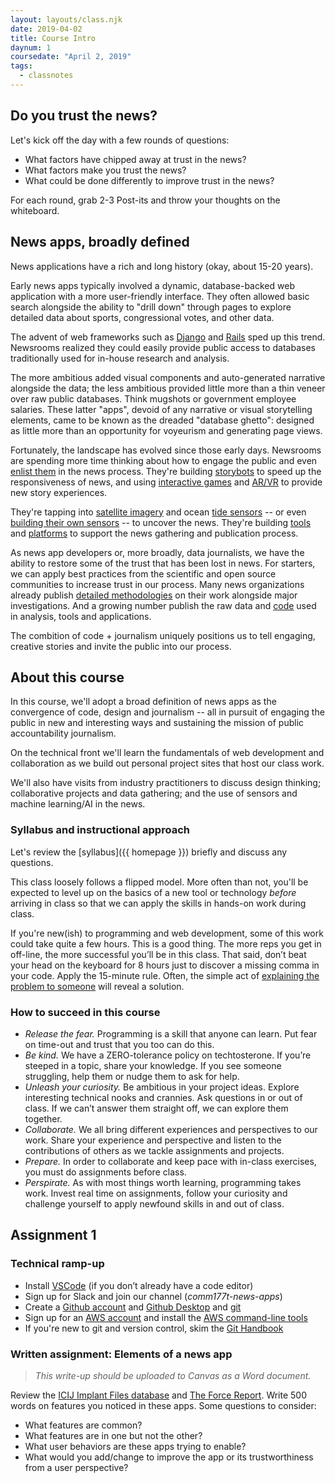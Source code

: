 ```yaml
---
layout: layouts/class.njk
date: 2019-04-02
title: Course Intro
daynum: 1
coursedate: "April 2, 2019"
tags:
  - classnotes
---
```


## Do you trust the news?

Let's kick off the day with a few rounds of questions:

* What factors have chipped away at trust in the news?
* What factors make you trust the news?
* What could be done differently to improve trust in the news?

For each round, grab 2-3 Post-its and throw your thoughts on the whiteboard.

## News apps, broadly defined

News applications have a rich and long history (okay, about 15-20 years).

Early news apps typically involved a dynamic, database-backed web application with a more user-friendly interface. They often allowed basic search alongside the ability to "drill down" through pages to explore detailed data about sports, congressional votes, and other data.

The advent of web frameworks such as [Django](https://www.djangoproject.com/) and [Rails](https://rubyonrails.org/) sped up this trend. Newsrooms realized they could easily provide public access to databases traditionally used for in-house research and analysis.

The more ambitious added visual components and auto-generated narrative alongside the data; the less ambitious provided little more than a thin veneer over raw public databases. Think mugshots or government employee salaries. These latter "apps", devoid of any narrative or visual storytelling elements, came to be known as the dreaded "database ghetto": designed as little more than an opportunity for voyeurism and generating page views.

Fortunately, the landscape has evolved since those early days. Newsrooms are spending more time thinking about how to engage the public and even [enlist them](https://www.theguardian.com/news/datablog/2009/jun/18/mps-expenses-houseofcommons) in the news process. They're building [storybots](https://source.opennews.org/articles/how-break-news-while-you-sleep/) to speed up the responsiveness of news, and using [interactive games](https://projects.propublica.org/asylum/) and [AR/VR](https://docs.google.com/presentation/d/1-F_eyqTcKhXb6k2f3KzcwA_Wmy2QQkq39v5cUXTLTr8/present#slide=id.g356b11cd76_0_0) to provide new story experiences.

They're tapping into [satellite imagery][] and ocean [tide sensors][] -- or even [building their own sensors][] -- to uncover the news. They're building [tools](https://datasette.readthedocs.io/en/stable) and [platforms](https://www.documentcloud.org/) to support the news gathering and publication process.

[story bots]: https://source.opennews.org/articles/how-break-news-while-you-sleep/
[satellite imagery]: https://www.revealnews.org/article/who-is-the-wet-prince-of-bel-air-here-are-the-likely-culprits/
[tide sensors]: https://www.reuters.com/investigates/special-report/waters-edge-the-crisis-of-rising-sea-levels/#gauges-interactive
[building their own sensors]: https://current.org/2016/07/wnycs-latest-sensor-journalism-project-zeroes-in-on-heat-island-harlem/

As news app developers or, more broadly, data journalists, we have the ability to restore some of the trust that has been lost in news. For starters, we can apply best practices from the scientific and open source communities to increase trust in our process. Many news organizations already publish [detailed methodologies](https://www.revealnews.org/article/how-we-identified-lending-disparities-in-federal-mortgage-data/) on their work alongside major investigations. And a growing number publish the raw data and [code](https://github.com/datadesk) used in analysis, tools and applications.

The combition of code + journalism uniquely positions us to tell engaging, creative stories and invite the public into our process.

## About this course

In this course, we'll adopt a broad definition of news apps as the convergence of code, design and journalism -- all in pursuit of engaging the public in new and interesting ways and sustaining the mission of public accountability journalism.

On the technical front we'll learn the fundamentals of web development and collaboration as we build out personal project sites that host our class work. 

We'll also have visits from industry practitioners to discuss design thinking; collaborative projects and data gathering; and the use of sensors and machine learning/AI in the news.

### Syllabus and instructional approach

Let's review the [syllabus]({{ homepage }}) briefly and discuss any questions.

This class loosely follows a flipped model. More often than not, you'll be expected to level up on the basics of a new tool or technology *before* arriving in class so that we can apply the skills in hands-on work during class.

If you're new(ish) to programming and web development, some of this work could take quite a few hours. This is a good thing. The more reps you get in off-line, the more successful you’ll be in this class. That said, don’t beat your head on the keyboard for 8 hours just to discover a missing comma in your code. Apply the 15-minute rule. Often, the simple act of [explaining the problem to someone](https://blog.adrianbolboaca.ro/2012/12/teddy-bear-pair-programming/) will reveal a solution.

### How to succeed in this course

- *Release the fear.* Programming is a skill that anyone can learn. Put fear on time-out and trust that you too can do this.
- *Be kind.* We have a ZERO-tolerance policy on techtosterone. If you’re steeped in a topic, share your knowledge. If you see someone struggling, help them or nudge them to ask for help.
- *Unleash your curiosity.* Be ambitious in your project ideas. Explore interesting technical nooks and crannies. Ask questions in or out of class. If we can’t answer them straight off, we can explore them together.
- *Collaborate.* We all bring different experiences and perspectives to our work. Share your experience and perspective and listen to the contributions of others as we tackle assignments and projects.
- *Prepare.* In order to collaborate and keep pace with in-class exercises, you must do assignments before class.
- *Perspirate.* As with most things worth learning, programming takes work. Invest real time on assignments, follow your curiosity and challenge yourself to apply newfound skills in and out of class.

## Assignment 1

### Technical ramp-up

* Install [VSCode](https://code.visualstudio.com/) (if you don’t already have a code editor)
* Sign up for Slack and join our channel (*comm177t-news-apps*)
* Create a [Github account](https://github.com/) and [Github Desktop](https://desktop.github.com/) and [git](https://git-scm.com/book/en/v2/Getting-Started-Installing-Git) 
* Sign up for an [AWS account](https://aws.amazon.com/) and install the [AWS command-line tools](https://docs.aws.amazon.com/cli/latest/userguide/cli-chap-install.html)
* If you're new to git and version control, skim the [Git Handbook](https://guides.github.com/introduction/git-handbook/)

### Written assignment: Elements of a news app

> *This write-up should be uploaded to Canvas as a Word document.*

Review the [ICIJ Implant Files database](https://medicaldevices.icij.org/) and [The Force Report](https://force.nj.com/). Write 500 words on features you noticed in these apps. Some questions to consider: 

* What features are common?
* What features are in one but not the other?
* What user behaviors are these apps trying to enable?
* What would you add/change to improve the app or its trustworthiness from a user perspective?
